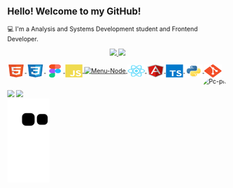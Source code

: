 ## Hello! Welcome to my GitHub!

💻 I'm a Analysis and Systems Development student and Frontend Developer.

<div align="center">
  <a href="https://github.com/jeanpaulinossp">
  <img height="180em" src="https://github-readme-stats-sigma-five.vercel.app/api/?username=jeanpaulinossp&show_icons=true&theme=tokyonight&include_all_commits=true&count_private=true"/>
  <img height="180em" src="https://github-readme-stats-sigma-five.vercel.app/api/top-langs/?username=jeanpaulinossp&layout=compact&langs_count=7&theme=tokyonight"/>
</div>
<div style="display: inline_block" ><br>
  <img align="center" alt="Menu-HTML" height="30" width="40" src="https://raw.githubusercontent.com/devicons/devicon/master/icons/html5/html5-original.svg">
  <img align="center" alt="Menu-CSS" height="30" width="40" src="https://raw.githubusercontent.com/devicons/devicon/master/icons/css3/css3-original.svg">
  <img align="center" alt="Menu-Figma" height="30" width="40" src="https://raw.githubusercontent.com/devicons/devicon/master/icons/figma/figma-original.svg">
  <img align="center" alt="Menu-Js" height="30" width="40" src="https://raw.githubusercontent.com/devicons/devicon/master/icons/javascript/javascript-plain.svg">
  <img align="center" alt="Menu-Node" height="30" width="40" src="https://cdn.jsdelivr.net/gh/devicons/devicon/icons/nodejs/nodejs-original.svg">
  <img align="center" alt="Menu-React" height="30" width="40" src="https://raw.githubusercontent.com/devicons/devicon/master/icons/react/react-original.svg">
  <img align="center" alt="Menu-Angular" height="30" width="40" src="https://raw.githubusercontent.com/devicons/devicon/master/icons/angularjs/angularjs-original.svg">
  <img align="center" alt="Menu-Ts" height="30" width="40" src="https://raw.githubusercontent.com/devicons/devicon/master/icons/typescript/typescript-plain.svg">
  <img align="center" alt="Menu-Python" height="30" width="40" src="https://raw.githubusercontent.com/devicons/devicon/master/icons/python/python-original.svg">
  <img align="center" alt="Menu-Git" height="30" width="40" src="https://raw.githubusercontent.com/devicons/devicon/master/icons/git/git-plain.svg">
    <img align="right" alt="Pc-pic" height="150" style="border-radius:50px;" src="https://raw.githubusercontent.com/MicaelliMedeiros/micaellimedeiros/master/image/computer-illustration.png">
</div>
  
  ##
 
<div> 
  <a href = "mailto:jeanpaulino.ssp@gmail.com"><img src="https://img.shields.io/badge/Gmail-D14836?style=for-the-badge&logo=gmail&logoColor=white" target="_blank" rel="noopener noreferrer"></a>
  <a href="https://www.linkedin.com/in/jean-paulino/" target="_blank" rel="noopener noreferrer"><img src="https://img.shields.io/badge/-LinkedIn-%230077B5?style=for-the-badge&logo=linkedin&logoColor=white" target="_blank"></a>
</div>

<picture>
  <source media="(prefers-color-scheme: dark)" srcset="https://raw.githubusercontent.com/jeanpaulinossp/jeanpaulinossp/output/github-contribution-grid-snake-dark.svg">
  <source media="(prefers-color-scheme: light)" srcset="https://raw.githubusercontent.com/jeanpaulinossp/jeanpaulinossp/output/github-contribution-grid-snake.svg">
  <img alt="github contribution grid snake animation" src="https://raw.githubusercontent.com/jeanpaulinossp/jeanpaulinossp/output/github-contribution-grid-snake.svg">
</picture>
